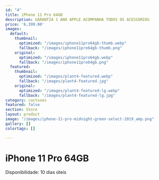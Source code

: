 ```yaml
---
id: "4"
title: iPhone 11 Pro 64GB
description: GARANTIA 1 ANO APPLE ACOMPANHA TODOS OS ACESSORIOS
price: '6,399.00'
images:
  default:
    thumbnail:
      optimized: "/images/iphone11pro64gb-thumb.webp"
      fallback: "/images/iphone11pro64gb-thumb.png"
    original:
      optimized: "/images/iphone11pro64gb.webp"
      fallback: "/images/iphone11pro64gb.png"
  featured:
    thumbnail:
      optimized: "/images/plant4-featured.webp"
      fallback: "/images/plant4-featured.jpg"
    original:
      optimized: "/images/plant4-featured-lg.webp"
      fallback: "/images/plant4-featured-lg.jpg"
category: cactuses
featured: false
section: Store
layout: product
image: "/images/iphone-11-pro-midnight-green-select-2019_amp.png"
gallery: []
colortags: []

---
```

# iPhone 11 Pro 64GB

Disponibilidade: 10 dias úteis